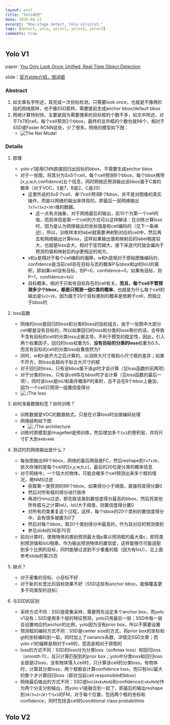 ```yaml
---
layout: post
title: "Yolo系列"
date: 2020-04-11
excerpt: "One-stage detect, Yolo v1/v2/v3."
tags: [detect, yolo, yolov1, yolov2, yolov3]
comments: true
---
```


## Yolo V1
paper: [You Only Look Once: Unified, Real-Time Object Detection](http://arxiv.org/abs/1506.02640)

slide：[官方slide介绍，很详细](https://docs.google.com/presentation/d/1aeRvtKG21KHdD5lg6Hgyhx5rPq_ZOsGjG5rJ1HP7BbA/pub?start=false&loop=false&delayms=3000&slide=id.p)

### Abstract
1. 如文章名字所述，其完成一次目标检测，只需要look once，也就是不像两阶段的网络那样，也不像SSD那样，需要提前生成anchor bbox/default bbox
2. 网络计算特别快，主要是因为需要搜索的目标框的个数不多，如文中所述，对于7x7的cell，每个cell预测2个bbox，最终的总共框的个数也就98个，相对于SSD或Faster RCNN这些，少了很多。网络的模型如下图：
    * ![The Net Model](./det_attachments/det5_yolo_v1_net_model.png)

### Details
1. 原理
    * yolo v1是用CNN直接回归出目标的bbox，不需要生成anchor bbox
    * 对于一张图，将其分为SxS个cell，每个cell预测B个bbox，每个bbox携带[x,y,w,h,confidence]五个信息，同时网络还预测输出该bbox属于C类的概率（对于VOC，S是7，B是2，C是20）
        * 这里所说的*SxS个cell，每个cell预测B个bbox*，并不是对图像的真实操作，而是以网络的输出来体现的，即最后一层网络输出`7x7x(5x2+30)`维的数据。
            * 这一点有点抽象，对于网络最后的输出，前10个为第一个cell的值，而其体现是第一个cell的方式可以这样解读：在训练计算loss时，因为是认为网络输出的坐标值是和cell编码的（见下一条阐述），所以，训练样本的label就需要*映射*到对应的cell中，然后再去和网络输出计算loss，这样如果输出值和映射后的label相差较大，也就是loss会大，相对于惩罚越大，接下来迭代时就会偏向于预测的值和映射后的gt更相近的地方。
        * x和y是相对于每个cell编码的偏移，w和h是相对于原始图像编码的，confidence是当前cell存在目标与否的概率P与bbox和gt的IoU的乘积，即如果cell没有目标，则P=0，confidence=0，如果有目标，则P=1，confidence=IoU
        * 目标概率，相对于只和有目标存在的cell有关。**而且，每个cell不管预测多少个bbox，都是只预测一组C类的概率**，也就是为什么每个cell的输出是`5x2+20`，因为属于20个目标类别的概率是依赖于cell，而独立于bbox的

2. loss函数
    * 网络的loss是回归的loss和分类的loss的加权组合，由于一张图中大部分cell都是没有目标的，所以如果回归的loss和分类的loss等价的话，会导致不含有目标的cell的分类loss占据主导，不利于模型的稳定性，因此，引入两个权重因子，回归的loss权重为5，**没有目标的分类的loss**权重为0.5，而含有目标的cell的分类loss权重依然为1
    * 同时，w和h是开方之后计算的，以消除大尺寸框和小尺寸框的差异；如果不开方，则loss会趋向于拟合大尺寸的框
    * 对于回归的loss，只有该bbox属于该gt时才会计算（见loss函数的前两项）
    * 对于分类的loss，只有该cell存在bbox时才会计算（见loss函数的最后一项），同时该loss是IoU和条件概率P的乘积，且不会在B个bbox上叠加，因为一个cell只预测一组置信度得分
    * ![./The loss](./det_attachments/det5_yolo_v1_loss.png)

3. 如何准备数据标签？如何训练？
    * 训练数据是VOC的数据格式，只是在计算loss时会做编码处理
    * 网络结构如下图
        * ![./The architecture](./det_attachments/det5_yolo_v1_net_architecture.png)
    * 训练时原模型是ImageNet是预训练，然后增加多个`1x1`的卷积层，并将尺寸扩大到`448x448`

4. 测试时的网络输出是什么？
    * 每张图输出98个bbox，网络的最后两层是FC，然后reshape到`7x7x30`，依次存储的是每个cell的[x,y,w,h,c]，最后的20位是分类的概率信息
    * 对于网络中，一个较大的物体，可能会被多个cell预测出来多个框的情况，用NMS过滤
        * 获取第一类预测的98个bbox，如果得分小于阈值，直接将其得分置0
        * 然后对所有框的得分进行排序
        * 再进行nms过滤，即先取该类别置信度得分最高的bbox，然后将其他所有框与之计算IoU，IoU大于阈值，则置信度得分置0
        * 对所有的类重复这个过程，这样，每个bbox的20个类别的置信度得分中，会有很多被置为0了
        * 然后对每个bbox，取20个类别得分中最高的，作为其对应的预测类别
        * 参见slide的36至70页
    * 前向计算时，使用物体的类别预测最大值p乘以预测框的最大值c，即将类别预测值和IoU相乘，作为输出预测物体的置信度，这样能够尽可能适配到多个比例的目标，同时能够过滤到不少重叠的框（因为有IoU），见上面参考slide的第25页

5. 缺点？
    * 对于密集的目标、小目标不好
    * 对于新的长宽比的目标效果不好（SSD这些有anchor bbox，能够覆盖更多不同类型的目标）

6. 与SSD的区别
    * 采样方式不同：SSD是密集采样，需要预先设定多个anchor box，而yolo v1没有；SSD是用多个层的特征预测，yolo只用最后一层；SSD中每一层会设置响应的anchor的比例，yolo因为没有prior box，所以不需要设置
    * 预测框的编码方式不同：SSD是center size的方式，将prior box的坐标和gt的坐标编码到一起，同时加上了variance系数，详情见SSD文章；而yolo v1的偏移是相对于cell的，宽高是相对于原图的
    * loss的方式不同：SSD的loss分为分类loss（softmax loss）和回归loss（smooth l1），且只计算匹配到的prior box；yolo中分类loss和回归loss全部是l2loss，没有物体落入cell时，只计算该cell的分类loss，有物体时，计算其分类loss，两个框都会计算confidence loss，而只有IoU最大的那个才计算回归loss（即对当前cell responsible的bbox）
    * 网络最后输出的方式不同：SSD是loc(`4xKxMxN`)和confidence(`CxKxMxN`)作为两个分支分别输出，而yolo v1是融合到一起了，即最后的输出reshape到`30(5x2+20)`个`SxS`的FM，对于每个位置，包括两个框的坐标和confidence，同时包括该cell的conditional class probabilities

## Yolo V2